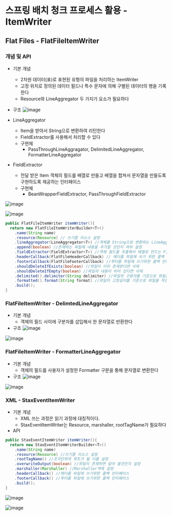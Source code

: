 # 스프링 배치 청크 프로세스 활용 - ItemWriter
## Flat Files - FlatFileItemWriter
### 개념 및 API
- 기본 개념
  - 2차원 데이터(표)로 표현된 유형의 파일을 처리하는 ItemWriter
  - 고정 위치로 정의된 데이터 필드나 특수 문자에 의해 구별된 데이터의 행을 기록한다
  - Resource와 LineAggregator 두 가지가 요소가 필요하다
- 구조
![image](https://user-images.githubusercontent.com/40031858/160731486-34a218e1-6d9f-45fa-9b82-36fd0a36ec79.png)

- LineAggregator
  - Item을 받아서 String으로 변환하여 리턴한다
  - FieldExtractor를 사용해서 처리할 수 있다
  - 구현체
    - PassThroughLineAggragator, DelimitedLineAggregator, FormatterLineAggregator
- FieldExtractor
  - 전달 받은 Item 객체의 필드를 배열로 만들고 배열을 합쳐서 문자열을 만들도록 구현하도록 제공하는 인터페이스
  - 구현체
    - BeanWrapperFieldExtractor, PassThroughFieldExtractor

![image](https://user-images.githubusercontent.com/40031858/160731624-69aa461d-7b50-49ea-a887-f681bc4c3b4e.png)

![image](https://user-images.githubusercontent.com/40031858/160731647-eeb1f7da-d695-4e80-993e-6b6912abc632.png)

```java
public FlatFileItemWriter itemWriter(){
  return new FlatFileItemWriterBuilder<T>()
    .name(String name)
    .resource(Resource) // 쓰기할 리소스 설정
    .lineAggregator(LineAggregator<T>) //객체를 String으로 변환하는 LineAggregator객체 설정
    .append(boolean) //존재하는 파일에 내용을 추가할 것인지 여부 설정
    .fieldExtractor(FieldExtractor<T>) //객체 필드를 추출해서 배열로 만드는 FieldExtractor 설정
    .headerCallback(FlatFileHeaderCallback) // 헤더를 파일에 쓰기 위한 콜백 인터페이스
    .footerCallback(FlatFileFooterCallback) //푸터를 파일에 쓰기위한 콜백 인터페이스
    .shouldDeleteIfExists(boolean) //파일이 이미 존재한다면 삭제
    .shouldDeleteIfEmpty(boolean) //파일의 내용이 비어 있다면 삭제
    .delimited().delimiter(String delimiter) //파일의 구분자를 기준으로 파일을 작성하도록 설정
    .formatted().format(String format) //파일의 고정길이를 기준으로 파일을 작성하도록 설정
    .build();
}
```
### FlatFileItemWriter - DelimtedLineAggregator
- 기본 개념
  - 객체의 필드 사이에 구분자를 삽입해서 한 문자열로 반환한다
- 구조
![image](https://user-images.githubusercontent.com/40031858/160732600-d4f354d6-6ddd-4180-ab95-bb7a40ae26c9.png)

![image](https://user-images.githubusercontent.com/40031858/160732632-8d5b9571-e527-4177-851b-09ff5134a73f.png)

### FlatFileItemWriter - FormatterLineAggregator
- 기본 개념
  - 객체의 필드를 사용자가 설정한 Formatter 구문을 통해 문자열로 변환한다
- 구조
![image](https://user-images.githubusercontent.com/40031858/160732732-c6d8feec-96c7-495c-8661-b731f43f59d1.png)

![image](https://user-images.githubusercontent.com/40031858/160732754-5d2d0678-d9a1-431a-ad37-d5612278d7c7.png)

### XML - StaxEventItemWriter
- 기본 개념
  - XML 쓰는 과정은 읽기 과정에 대칭적이다.
  - StaxEventItemWriter는 Resource, marshaller, rootTagName가 필요하다
- API
```java
public StaxEventItemWriter itemWriter(){
  return new StaxEventItemWriterBuilder<T>()
    .name(String name)
    .resource(Resource) //쓰기할 리소스 설정
    .rootTagName() //조각단위의 루트가 될 이름 설정
    .overwriteOutput(boolean) //파일이 존재하면 덮어 쓸것인지 설정
    .marshaller(Marshaller) //Marshaller객체 설정
    .headerCallback() //헤더를 파일에 쓰기위한 콜백 인터페이스
    .footerCallback() //푸터를 파일에 쓰기위한 콜백 인터페이스
    .build();
}
```
![image](https://user-images.githubusercontent.com/40031858/160735803-e0dc44b8-9046-464c-8baf-4d29ddd1f670.png)

![image](https://user-images.githubusercontent.com/40031858/160735835-4f7bd488-e058-4278-b870-d31f04773b14.png)